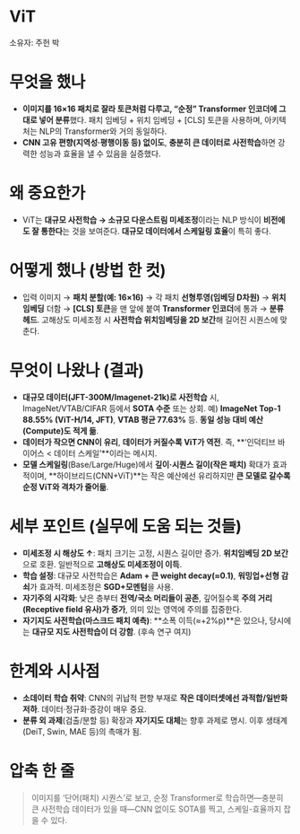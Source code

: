# ViT

소유자: 주헌 박

# 무엇을 했나

- **이미지를 16×16 패치로 잘라 토큰처럼 다루고, “순정” Transformer 인코더에 그대로 넣어 분류**했다. 패치 임베딩 + 위치 임베딩 + [CLS] 토큰을 사용하며, 아키텍처는 NLP의 Transformer와 거의 동일하다.
- **CNN 고유 편향(지역성·평행이동 등) 없이도**, **충분히 큰 데이터로 사전학습**하면 강력한 성능과 효율을 낼 수 있음을 실증했다.

# 왜 중요한가

- ViT는 **대규모 사전학습 → 소규모 다운스트림 미세조정**이라는 NLP 방식이 **비전에도 잘 통한다**는 것을 보여준다. **대규모 데이터에서 스케일링 효율**이 특히 좋다.

# 어떻게 했나 (방법 한 컷)

- 입력 이미지 → **패치 분할(예: 16×16)** → 각 패치 **선형투영(임베딩 D차원)** → **위치 임베딩** 더함 → **[CLS] 토큰**을 맨 앞에 붙여 **Transformer 인코더**에 통과 → **분류 헤드**. 고해상도 미세조정 시 **사전학습 위치임베딩을 2D 보간**해 길어진 시퀀스에 맞춘다.

# 무엇이 나왔나 (결과)

- **대규모 데이터(JFT-300M/Imagenet-21k)로 사전학습** 시, ImageNet/VTAB/CIFAR 등에서 **SOTA 수준** 또는 상회. 예) **ImageNet Top-1 88.55% (ViT-H/14, JFT)**, **VTAB 평균 77.63%** 등. **동일 성능 대비 예산(Compute)도 적게 듦**.
- **데이터가 작으면 CNN이 유리**, **데이터가 커질수록 ViT가 역전**. 즉, **‘인덕티브 바이어스 < 데이터 스케일’**이라는 메시지.
- **모델 스케일링**(Base/Large/Huge)에서 **깊이·시퀀스 길이(작은 패치)** 확대가 효과적이며, **하이브리드(CNN+ViT)**는 작은 예산에선 유리하지만 **큰 모델로 갈수록 순정 ViT와 격차가 줄어듦**.

# 세부 포인트 (실무에 도움 되는 것들)

- **미세조정 시 해상도 ↑**: 패치 크기는 고정, 시퀀스 길이만 증가. **위치임베딩 2D 보간**으로 호환. 일반적으로 **고해상도 미세조정이 이득**.
- **학습 설정**: 대규모 사전학습은 **Adam + 큰 weight decay(≈0.1)**, **워밍업+선형 감쇠**가 효과적. 미세조정은 **SGD+모멘텀**을 사용.
- **자기주의 시각화**: 낮은 층부터 **전역/국소 머리들이 공존**, 깊어질수록 **주의 거리(Receptive field 유사)가 증가**, 의미 있는 영역에 주의를 집중한다.
- **자기지도 사전학습(마스크드 패치 예측)**: **소폭 이득(≈+2%p)**은 있으나, 당시에는 **대규모 지도 사전학습이 더 강함**. (후속 연구 여지)

# 한계와 시사점

- **소데이터 학습 취약**: CNN의 귀납적 편향 부재로 **작은 데이터셋에선 과적합/일반화 저하**. 데이터·정규화·증강이 매우 중요.
- **분류 외 과제**(검출/분할 등) 확장과 **자기지도 대체**는 향후 과제로 명시. 이후 생태계(DeiT, Swin, MAE 등)의 촉매가 됨.

# 압축 한 줄

> 이미지를 ‘단어(패치) 시퀀스’로 보고, 순정 Transformer로 학습하면—충분히 큰 사전학습 데이터가 있을 때—CNN 없이도 SOTA를 찍고, 스케일-효율까지 잡을 수 있다.
>